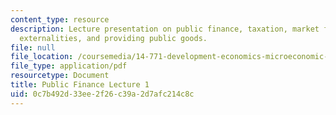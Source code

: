 ```yaml
---
content_type: resource
description: Lecture presentation on public finance, taxation, market failures, correcting
  externalities, and providing public goods.
file: null
file_location: /coursemedia/14-771-development-economics-microeconomic-issues-and-policy-models-fall-2008/0c7b492d33ee2f26c39a2d7afc214c8c_lec9.pdf
file_type: application/pdf
resourcetype: Document
title: Public Finance Lecture 1
uid: 0c7b492d-33ee-2f26-c39a-2d7afc214c8c
---
```

